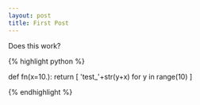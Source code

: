 ```yaml
---
layout: post
title: First Post
---
```

Does this work?

{% highlight python %}

def fn(x=10.):
    return [ 'test_'+str(y+x) for y in range(10) ]

{% endhighlight %}

